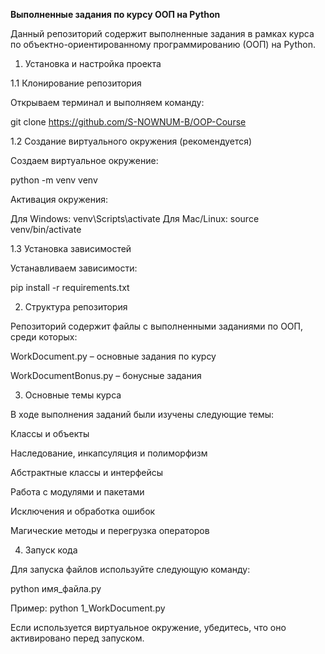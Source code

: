 **Выполненные задания по курсу ООП на Python**

Данный репозиторий содержит выполненные задания в рамках курса по объектно-ориентированному программированию (ООП) на Python.

1. Установка и настройка проекта

1.1 Клонирование репозитория

Открываем терминал и выполняем команду:

git clone https://github.com/S-NOWNUM-B/OOP-Course

1.2 Создание виртуального окружения (рекомендуется)

Создаем виртуальное окружение:

python -m venv venv

Активация окружения:

Для Windows: venv\Scripts\activate
Для Mac/Linux: source venv/bin/activate

1.3 Установка зависимостей

Устанавливаем зависимости:

pip install -r requirements.txt

2. Структура репозитория

Репозиторий содержит файлы с выполненными заданиями по ООП, среди которых:

WorkDocument.py – основные задания по курсу

WorkDocumentBonus.py – бонусные задания

3. Основные темы курса

В ходе выполнения заданий были изучены следующие темы:

Классы и объекты

Наследование, инкапсуляция и полиморфизм

Абстрактные классы и интерфейсы

Работа с модулями и пакетами

Исключения и обработка ошибок

Магические методы и перегрузка операторов

4. Запуск кода

Для запуска файлов используйте следующую команду:

python имя_файла.py

Пример:
python 1_WorkDocument.py

Если используется виртуальное окружение, убедитесь, что оно активировано перед запуском.
